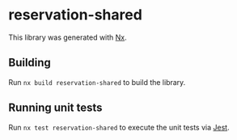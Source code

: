 # reservation-shared

This library was generated with [Nx](https://nx.dev).

## Building

Run `nx build reservation-shared` to build the library.

## Running unit tests

Run `nx test reservation-shared` to execute the unit tests via [Jest](https://jestjs.io).
